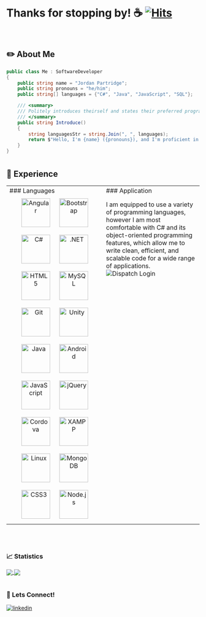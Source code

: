 <!--
    I see you! 👀

    Were you interested in what I had to say? Start a conversation with me: jordan@meetgroup.one

    Feel free to copy any of what you see for your own GitHub REAMDE.md!
    Most of what I used were templates already available from sources such as:
    https://github.com/silentsoft/hits
    https://github.com/rishavanand/github-profilinator
    https://github.com/devicons/devicon/
-->

# Thanks for stopping by! ☕ [![Hits](https://hits.sh/github.com/jPartridge96/hits.svg?label=%F0%9F%91%8B&labelColor=ffffff)](https://hits.sh/github.com/jPartridge96/hits/)
<br/>

<!-- A brief introduction about myself -->
## ✏️ About Me
```c#
public class Me : SoftwareDeveloper
{
    public string name = "Jordan Partridge";
    public string pronouns = "he/him";
    public string[] languages = {"C#", "Java", "JavaScript", "SQL"};

    /// <summary>
    /// Politely introduces theirself and states their preferred programming languages
    /// </summary>
    public string Introduce() 
    {
        string languagesStr = string.Join(", ", languages);
        return $"Hello, I'm {name} ({pronouns}), and I'm proficient in {languagesStr}.";
    }
}
```

<!-- Programming languages I know and where I excel -->
#
## 💼 Experience
<table>
<tr>
<td valign="top" width="50%">
### Languages

<div align="center">  
<a href="https://angular.io/" target="_blank"><img style="margin: 10px" src="https://profilinator.rishav.dev/skills-assets/angularjs-original.svg" alt="Angular" height="75" /></a>  
<a href="https://getbootstrap.com/docs/3.4/javascript/" target="_blank"><img style="margin: 10px" src="https://profilinator.rishav.dev/skills-assets/bootstrap-plain.svg" alt="Bootstrap" height="75" /></a>  
<a href="https://docs.microsoft.com/en-us/dotnet/csharp/" target="_blank"><img style="margin: 10px" src="https://profilinator.rishav.dev/skills-assets/csharp-original.svg" alt="C#" height="75" /></a>  
<a href="https://dotnet.microsoft.com/download/dotnet-framework" target="_blank"><img style="margin: 10px" src="https://profilinator.rishav.dev/skills-assets/dot-net-original-wordmark.svg" alt=".NET" height="75" /></a>  
<a href="https://en.wikipedia.org/wiki/HTML5" target="_blank"><img style="margin: 10px" src="https://profilinator.rishav.dev/skills-assets/html5-original-wordmark.svg" alt="HTML5" height="75" /></a>  
<a href="https://www.mysql.com/" target="_blank"><img style="margin: 10px" src="https://profilinator.rishav.dev/skills-assets/mysql-original-wordmark.svg" alt="MySQL" height="75" /></a>  
<a href="https://github.com/" target="_blank"><img style="margin: 10px" src="https://profilinator.rishav.dev/skills-assets/git-scm-icon.svg" alt="Git" height="75" /></a>  
<a href="https://unity.com/" target="_blank"><img style="margin: 10px" src="https://profilinator.rishav.dev/skills-assets/unity.png" alt="Unity" height="75" /></a>  
<a href="https://www.java.com/" target="_blank"><img style="margin: 10px" src="https://profilinator.rishav.dev/skills-assets/java-original-wordmark.svg" alt="Java" height="75" /></a>  
<a href="https://www.android.com/intl/en_in/" target="_blank"><img style="margin: 10px" src="https://profilinator.rishav.dev/skills-assets/android-original-wordmark.svg" alt="Android" height="75" /></a>  
<a href="https://www.javascript.com/" target="_blank"><img style="margin: 10px" src="https://profilinator.rishav.dev/skills-assets/javascript-original.svg" alt="JavaScript" height="75" /></a>  
<a href="https://jquery.com/" target="_blank"><img style="margin: 10px" src="https://profilinator.rishav.dev/skills-assets/jquery.png" alt="jQuery" height="75" /></a>  
<a href="https://www.cordova.apache.org/" target="_blank"><img style="margin: 10px" src="https://profilinator.rishav.dev/skills-assets/cordova.png" alt="Cordova" height="75" /></a>  
<a href="https://www.apachefriends.org/" target="_blank"><img style="margin: 10px" src="https://profilinator.rishav.dev/skills-assets/xampp.png" alt="XAMPP" height="75" /></a>  
<a href="https://www.linux.org/" target="_blank"><img style="margin: 10px" src="https://profilinator.rishav.dev/skills-assets/linux-original.svg" alt="Linux" height="75" /></a>  
<a href="https://www.mongodb.com/" target="_blank"><img style="margin: 10px" src="https://profilinator.rishav.dev/skills-assets/mongodb-original-wordmark.svg" alt="MongoDB" height="75" /></a>  
<a href="https://www.w3schools.com/css/" target="_blank"><img style="margin: 10px" src="https://profilinator.rishav.dev/skills-assets/css3-original-wordmark.svg" alt="CSS3" height="75" /></a>  
<a href="https://nodejs.org/" target="_blank"><img style="margin: 10px" src="https://profilinator.rishav.dev/skills-assets/nodejs-original-wordmark.svg" alt="Node.js" height="75" /></a>  
</div>
</td>

<td valign="top" width="50%">
### Application

I am equipped to use a variety of programming languages, however I am most comfortable with C# and its object-oriented programming features, which allow me to write clean, efficient, and scalable code for a wide range of applications.
<img src="https://lh3.googleusercontent.com/iqnF4UBn88-Ld6PIiyxkjSh_VNsCtiQoPKdDxt36qtcPxd199ytQebOuTRdAHJ9JLG24kolKD0tZkpWd78z9culljP_Cxhsuj1Y5r19KCzavSt2tOgAyqtW1rFdFf3Yzzg=w1280" align="center" alt="Dispatch Login" max-width="100%" />
</td>
</tr>
</table>
<br/>


<!-- GitHub Statistics -->
#
### 📈 Statistics
<a href="https://github.com/jPartridge96">
<img align="center" src="https://streak-stats.demolab.com?user=jPartridge96&theme=dark" />
</a>

<a href="https://github.com/jPartridge96">
<img align="center" src="https://github-readme-stats.vercel.app/api/top-langs/?username=anuraghazra&theme=dark&layout=compact" />
</a>

<!-- Social Media Outlets -->
#
### 🔗 Lets Connect!
<div>
<a href="https://www.linkedin.com/in/j-par" target="_blank">
<img src=https://img.shields.io/badge/linkedin-%231E77B5.svg?&style=for-the-badge&logo=linkedin&logoColor=white alt=linkedin style="margin-bottom: 5px;" />
</a>  
</div>  